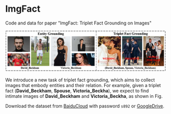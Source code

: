 # ImgFact

Code and data for paper "ImgFact: Triplet Fact Grounding on Images"


<img src="imgs/motivation.jpg"/>

We introduce a new task of triplet fact grounding, which aims to collect images that embody entities and their relation. For example, given a triplet fact (**David_Beckham**, **Spouse**, **Victoria_Beckha**), we expect to find intimate images of **David_Beckham** and **Victoria_Beckha**, as shown in Fig. 

Download the dataset from [BaiduCloud](https://pan.baidu.com/s/1C3_Fji0hQc2kLELWW-CQFg) with password `s892` or [GoogleDrive](https://drive.google.com/drive/folders/17MWnf1hQFuOLJ-8iIe0w7Culhy2DJBzE?usp=sharing).
